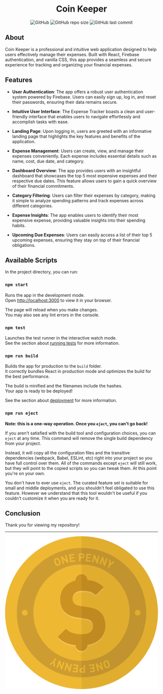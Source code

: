 <!-- Project Name -->
<h1 align="center">Coin Keeper</h1>

<!-- Badges (Optional) -->
<p align="center">
  <img alt="GitHub" src="https://img.shields.io/github/license/mikechackett/coinkeeper">
  <img alt="GitHub repo size" src="https://img.shields.io/github/repo-size/mikechackett/coinkeeper">
  <img alt="GitHub last commit" src="https://img.shields.io/github/last-commit/mikechackett/coinkeeper">
</p>

<!-- About Section -->
## About
Coin Keeper is a professional and intuitive web application designed to help users effectively manage their expenses. Built with React, Firebase authentication, and vanilla CSS, this app provides a seamless and secure experience for tracking and organizing your financial expenses.

<!-- Features Section -->
## Features

- **User Authentication**: The app offers a robust user authentication system powered by Firebase. Users can easily sign up, log in, and reset their passwords, ensuring their data remains secure.

- **Intuitive User Interface**: The Expense Tracker boasts a clean and user-friendly interface that enables users to navigate effortlessly and accomplish tasks with ease.

- **Landing Page**: Upon logging in, users are greeted with an informative landing page that highlights the key features and benefits of the application.

- **Expense Management**: Users can create, view, and manage their expenses conveniently. Each expense includes essential details such as name, cost, due date, and category.

- **Dashboard Overview**: The app provides users with an insightful dashboard that showcases the top 5 most expensive expenses and their respective due dates. This feature allows users to gain a quick overview of their financial commitments.

- **Category Filtering**: Users can filter their expenses by category, making it simple to analyze spending patterns and track expenses across different categories.

- **Expense Insights**: The app enables users to identify their most expensive expense, providing valuable insights into their spending habits.

- **Upcoming Due Expenses**: Users can easily access a list of their top 5 upcoming expenses, ensuring they stay on top of their financial obligations.

## Available Scripts

In the project directory, you can run:

### `npm start`

Runs the app in the development mode.\
Open [http://localhost:3000](http://localhost:3000) to view it in your browser.

The page will reload when you make changes.\
You may also see any lint errors in the console.

### `npm test`

Launches the test runner in the interactive watch mode.\
See the section about [running tests](https://facebook.github.io/create-react-app/docs/running-tests) for more information.

### `npm run build`

Builds the app for production to the `build` folder.\
It correctly bundles React in production mode and optimizes the build for the best performance.

The build is minified and the filenames include the hashes.\
Your app is ready to be deployed!

See the section about [deployment](https://facebook.github.io/create-react-app/docs/deployment) for more information.

### `npm run eject`

**Note: this is a one-way operation. Once you `eject`, you can't go back!**

If you aren't satisfied with the build tool and configuration choices, you can `eject` at any time. This command will remove the single build dependency from your project.

Instead, it will copy all the configuration files and the transitive dependencies (webpack, Babel, ESLint, etc) right into your project so you have full control over them. All of the commands except `eject` will still work, but they will point to the copied scripts so you can tweak them. At this point you're on your own.

You don't have to ever use `eject`. The curated feature set is suitable for small and middle deployments, and you shouldn't feel obligated to use this feature. However we understand that this tool wouldn't be useful if you couldn't customize it when you are ready for it.


<!-- Closing Statement -->
## Conclusion
Thank you for viewing my repository!

---

<p align="center">
  <img src="coin.svg" alt="Project Logo">
</p>
